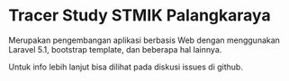 # Tracer Study STMIK Palangkaraya

Merupakan pengembangan aplikasi berbasis Web dengan menggunakan Laravel 5.1, bootstrap template, dan beberapa
hal lainnya.

Untuk info lebih lanjut bisa dilihat pada diskusi issues di github.
